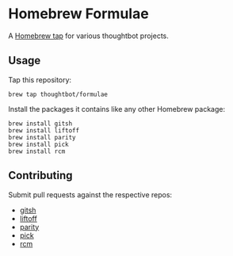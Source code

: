 # Homebrew Formulae

A [Homebrew tap] for various thoughtbot projects.

[Homebrew tap]: https://github.com/Homebrew/homebrew/blob/master/share/doc/homebrew/brew-tap.md

## Usage

Tap this repository:

    brew tap thoughtbot/formulae

Install the packages it contains like any other Homebrew package:

    brew install gitsh
    brew install liftoff
    brew install parity
    brew install pick
    brew install rcm

## Contributing

Submit pull requests against the respective repos:

* [gitsh](https://github.com/thoughtbot/gitsh)
* [liftoff](https://github.com/thoughtbot/liftoff)
* [parity](https://github.com/thoughtbot/parity)
* [pick](https://github.com/thoughtbot/pick)
* [rcm](https://github.com/thoughtbot/rcm)
